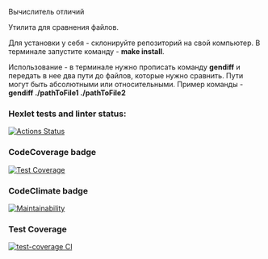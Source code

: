 Вычислитель отличий

Утилита для сравнения файлов.

Для установки у себя - склонируйте репозиторий на свой компьютер. В терминале запустите команду - **make install**.

Использование - в терминале нужно прописать команду **gendiff** и передать в нее два пути до файлов, которые нужно сравнить. Пути могут быть абсолютными или относительными.
Пример команды - **gendiff ./pathToFile1 ./pathToFile2**

### Hexlet tests and linter status:
[![Actions Status](https://github.com/antonkrupin/frontend-project-lvl2/workflows/hexlet-check/badge.svg)](https://github.com/antonkrupin/frontend-project-lvl2/actions)

### CodeCoverage badge
[![Test Coverage](https://api.codeclimate.com/v1/badges/6c05677295cdb372ee8e/test_coverage)](https://codeclimate.com/github/antonkrupin/frontend-project-lvl2/test_coverage)

### CodeClimate badge
[![Maintainability](https://api.codeclimate.com/v1/badges/6c05677295cdb372ee8e/maintainability)](https://codeclimate.com/github/antonkrupin/frontend-project-lvl2/maintainability)

### Test Coverage
[![test-coverage CI](https://github.com/antonkrupin/frontend-project-lvl2/actions/workflows/test-coverage.yml/badge.svg)](https://github.com/antonkrupin/frontend-project-lvl2/actions/workflows/test-coverage.yml)
